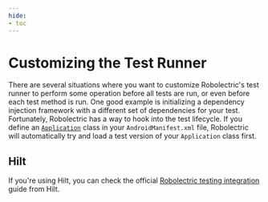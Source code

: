 ```yaml
---
hide:
- toc
---
```


# Customizing the Test Runner

There are several situations where you want to customize Robolectric's test runner to perform some
operation before all tests are run, or even before each test method is run. One good example is
initializing a dependency injection framework with a different set of dependencies for your test.
Fortunately, Robolectric has a way to hook into the test lifecycle. If you define an
[`Application`][application-documentation] class in your `AndroidManifest.xml` file, Robolectric
will automatically try and load a test version of your `Application` class first.

## Hilt

If you're using Hilt, you can check the official
[Robolectric testing integration][dagger-hilt-robolectric] guide from Hilt.

[application-documentation]: https://developer.android.com/reference/android/app/Application
[dagger-hilt-robolectric]: https://dagger.dev/hilt/robolectric-testing.html
